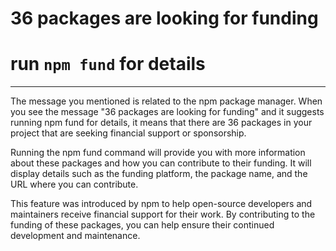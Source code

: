 # 36 packages are looking for funding
# run `npm fund` for details
------

The message you mentioned is related to the npm package manager. When you see the message "36 packages are looking for funding" and it suggests running npm fund for details, it means that there are 36 packages in your project that are seeking financial support or sponsorship.

Running the npm fund command will provide you with more information about these packages and how you can contribute to their funding. It will display details such as the funding platform, the package name, and the URL where you can contribute.

This feature was introduced by npm to help open-source developers and maintainers receive financial support for their work. By contributing to the funding of these packages, you can help ensure their continued development and maintenance.


